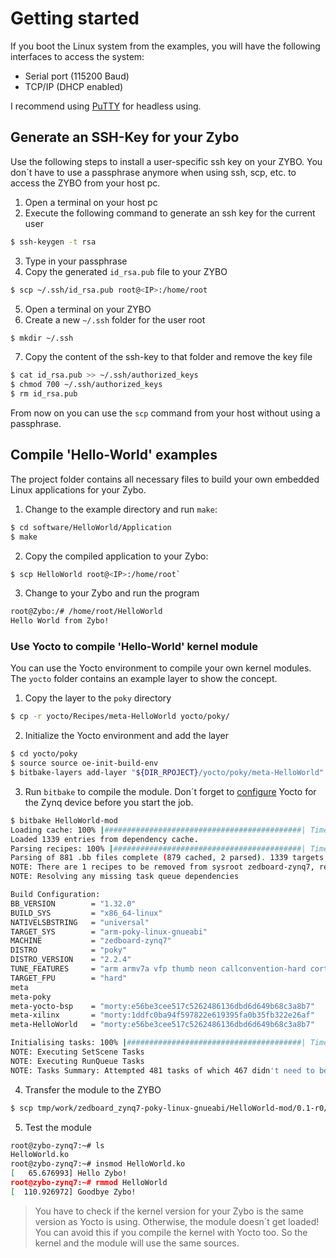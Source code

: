 # Getting started

If you boot the Linux system from the examples, you will have the following interfaces to access the system:

- Serial port (115200 Baud)
- TCP/IP (DHCP enabled)

I recommend using [PuTTY](https://www.putty.org/) for headless using.

## Generate an SSH-Key for your Zybo

Use the following steps to install a user-specific ssh key on your ZYBO. You don´t have to use a passphrase anymore when using ssh, scp, etc. to access the ZYBO from your host pc.

1. Open a terminal on your host pc
2. Execute the following command to generate an ssh key for the current user

```bash
$ ssh-keygen -t rsa
```

3. Type in your passphrase
4. Copy the generated `id_rsa.pub` file to your ZYBO

```bash
$ scp ~/.ssh/id_rsa.pub root@<IP>:/home/root
```

5. Open a terminal on your ZYBO
6. Create a new `~/.ssh` folder for the user root

```bash
$ mkdir ~/.ssh
```

7. Copy the content of the ssh-key to that folder and remove the key file

```bash
$ cat id_rsa.pub >> ~/.ssh/authorized_keys
$ chmod 700 ~/.ssh/authorized_keys
$ rm id_rsa.pub
```

From now on you can use the `scp` command from your host without using a passphrase.

## Compile 'Hello-World' examples

The project folder contains all necessary files to build your own embedded Linux applications for your Zybo.

1. Change to the example directory and run `make`:

```bash
$ cd software/HelloWorld/Application
$ make
```

2. Copy the compiled application to your Zybo:

```bash
$ scp HelloWorld root@<IP>:/home/root`
```

3. Change to your Zybo and run the program

```bash
root@Zybo:/# /home/root/HelloWorld
Hello World from Zybo!
```

### Use Yocto to compile 'Hello-World' kernel module

You can use the Yocto environment to compile your own kernel modules. The `yocto` folder contains an example layer to show the concept.

1. Copy the layer to the `poky` directory

```bash
$ cp -r yocto/Recipes/meta-HelloWorld yocto/poky/
```

2. Initialize the Yocto environment and add the layer

```bash
$ cd yocto/poky
$ source source oe-init-build-env
$ bitbake-layers add-layer "${DIR_RPOJECT}/yocto/poky/meta-HelloWorld"
```

3. Run `bitbake` to compile the module. Don´t forget to [configure](https://gitlab.com/Kampi/Zybo-Linux/wikis/Create%20the%20SDK#configure-yocto) Yocto for the Zynq device before you start the job.

```bash
$ bitbake HelloWorld-mod
Loading cache: 100% |############################################| Time: 0:00:00
Loaded 1339 entries from dependency cache.
Parsing recipes: 100% |##########################################| Time: 0:00:00
Parsing of 881 .bb files complete (879 cached, 2 parsed). 1339 targets, 78 skipped, 0 masked, 0 errors.
NOTE: There are 1 recipes to be removed from sysroot zedboard-zynq7, removing...
NOTE: Resolving any missing task queue dependencies

Build Configuration:
BB_VERSION        = "1.32.0"
BUILD_SYS         = "x86_64-linux"
NATIVELSBSTRING   = "universal"
TARGET_SYS        = "arm-poky-linux-gnueabi"
MACHINE           = "zedboard-zynq7"
DISTRO            = "poky"
DISTRO_VERSION    = "2.2.4"
TUNE_FEATURES     = "arm armv7a vfp thumb neon callconvention-hard cortexa9"
TARGET_FPU        = "hard"
meta
meta-poky
meta-yocto-bsp    = "morty:e56be3cee517c5262486136dbd6d649b68c3a8b7"
meta-xilinx       = "morty:1ddfc0ba94f597822e619395fa0b35fb322e26af"
meta-HelloWorld   = "morty:e56be3cee517c5262486136dbd6d649b68c3a8b7"

Initialising tasks: 100% |#######################################| Time: 0:00:02
NOTE: Executing SetScene Tasks
NOTE: Executing RunQueue Tasks
NOTE: Tasks Summary: Attempted 481 tasks of which 467 didn't need to be rerun and all succeeded.
```

4. Transfer the module to the ZYBO

```bash
$ scp tmp/work/zedboard_zynq7-poky-linux-gnueabi/HelloWorld-mod/0.1-r0/sysroot-destdir/lib/modules/4.6.0-xilinx-v2016.3/extra/HelloWorld.ko root@<IP>:/home/root
```

5. Test the module

```bash
root@zybo-zynq7:~# ls
HelloWorld.ko
root@zybo-zynq7:~# insmod HelloWorld.ko
[   65.676993] Hello Zybo!
root@zybo-zynq7:~# rmmod HelloWorld
[  110.926972] Goodbye Zybo!
```

> You have to check if the kernel version for your Zybo is the same version as Yocto is using. Otherwise, the module doesn´t get loaded! You can avoid this if you compile the kernel with Yocto too. So the kernel and the module will use the same sources.
